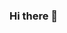 ### Hi there 👋

<!--
**Nyaribari/nyaribari** is a ✨ _special_ ✨ repository because its `README.md` (this file) appears on your GitHub profile.

![Github stats](https://github-readme-stats.vercel.app/api?username=nyaribari&theme=highcontrast&show_icons=true&count_private=true)

![Top Languages Card](https://github-readme-stats.vercel.app/api/top-langs/?username=nyaribari)
